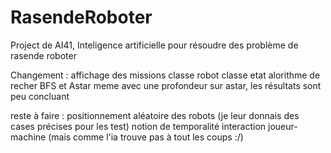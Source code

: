 # RasendeRoboter
Project de AI41, Inteligence artificielle pour résoudre des problème de rasende roboter

Changement :	affichage des missions
		classe robot
		classe etat
		alorithme de recher BFS et Astar
		meme avec une profondeur sur astar, les résultats sont peu concluant

reste à faire : positionnement aléatoire des robots (je leur donnais des cases précises pour les test)
		notion de temporalité
		interaction joueur-machine (mais comme l'ia trouve pas à tout les coups :/)
